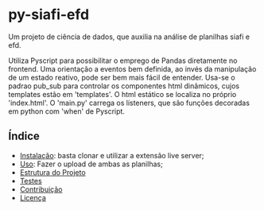 # py-siafi-efd

Um projeto de ciência de dados, que auxilia na análise de planilhas siafi e efd.

Utiliza Pyscript para possibilitar o emprego de Pandas diretamente no frontend. 
Uma orientação a eventos bem definida, ao invés da manipulação de um estado reativo, pode ser bem mais fácil de entender.
Usa-se o padrao pub_sub para controlar os componentes html dinâmicos, cujos templates estão em 'templates'. O html estático se localiza no próprio 'index.html'.
O 'main.py' carrega os listeners, que são funções decoradas em python com 'when' de Pyscript.

## Índice

- [Instalação](#instalação): basta clonar e utilizar a extensão live server;
- [Uso](#uso): Fazer o upload de ambas as planilhas;
- [Estrutura do Projeto](#estrutura-do-projeto)
- [Testes](#testes)
- [Contribuição](#contribuição)
- [Licença](#licença)
